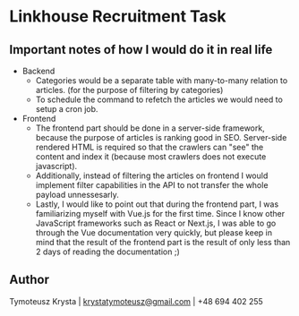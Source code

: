# Linkhouse Recruitment Task

## Important notes of how I would do it in real life
- Backend
    - Categories would be a separate table with many-to-many relation to articles. (for the purpose of filtering by categories)
    - To schedule the command to refetch the articles we would need to setup a cron job.
- Frontend
    - The frontend part should be done in a server-side framework, because the purpose of articles is ranking good in SEO. Server-side rendered HTML is required so that the crawlers can "see" the content and index it (because most crawlers does not execute javascript).
    - Additionally, instead of filtering the articles on frontend I would implement filter capabilities in the API to not transfer the whole payload unnessesarly.
    - Lastly, I would like to point out that during the frontend part, I was familiarizing myself with Vue.js for the first time. Since I know other JavaScript frameworks such as React or Next.js, I was able to go through the Vue documentation very quickly, but please keep in mind that the result of the frontend part is the result of only less than 2 days of reading the documentation ;)

## Author
Tymoteusz Krysta | krystatymoteusz@gmail.com | +48 694 402 255
